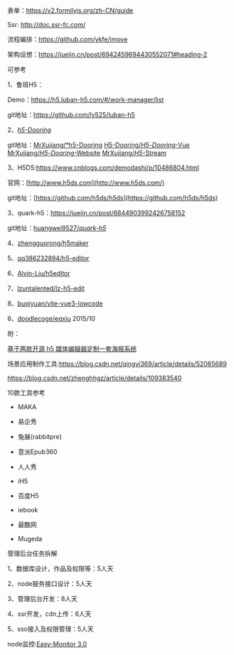 

表单：https://v2.formilyjs.org/zh-CN/guide   

Ssr: http://doc.ssr-fc.com/

流程编排：https://github.com/ykfe/imove 

架构设想：https://juejin.cn/post/6942459694430552071#heading-2 





可参考



1、鲁班H5：

Demo：https://h5.luban-h5.com/#/work-manager/list

git地址：https://github.com/ly525/luban-h5

2、[*h5-Dooring*](https://blog.csdn.net/zhenghhgz/article/details/109383540)

 git地址：[MrXujiang/*h5-Dooring](https://github.com/MrXujiang/h5-Dooring)  [H5-Dooring/*H5*-*Dooring*-Vue](https://github.com/H5-Dooring/H5-Dooring-Vue)   [MrXujiang/*H5*-*Dooring*-Website](https://github.com/MrXujiang/H5-Dooring-Website)   [MrXujiang/*H5*-Stream](https://github.com/MrXujiang/H5-Stream)

3、H5DS:https://www.cnblogs.com/demodashi/p/10486804.html

官网：[http://www.h5ds.com](http://www.h5ds.com/)

git地址：[https://github.com/h5ds/h5ds](https://github.com/h5ds/h5ds)

3、quark-h5：https://juejin.cn/post/6844903992426758152

git地址：[huangwei9527/*quark-h5*](https://github.com/huangwei9527/quark-h5)

4、[zhengguorong/h5maker](https://github.com/zhengguorong/h5maker)

5、[qq386232894/h5-editor](https://github.com/qq386232894/h5-editor)

6、[Alvin-Liu/h5editor](https://github.com/Alvin-Liu/h5editor)

7、[lzuntalented/lz-h5-edit](https://github.com/lzuntalented/lz-h5-edit)

8、[buqiyuan/vite-vue3-lowcode](https://github.com/buqiyuan/vite-vue3-lowcode)



6、[doodlecoge/eqxiu](https://github.com/doodlecoge/eqxiu)   2015/10



附：

[基于两款开源 h5 媒体编辑器定制一套海报系统](https://www.seoxiehui.cn/article-191140-1.html)

场景应用制作工具:https://blog.csdn.net/qingyi369/article/details/52065689

https://blog.csdn.net/zhenghhgz/article/details/109383540

10款工具参考

- MAKA

- 易企秀

- 兔展(rabbitpre)

- 意派Epub360

- 人人秀

- iH5

- 百度H5

- iebook

- 最酷网

- Mugeda

  





管理后台任务拆解

1、数据库设计，作品及权限等：5人天

2、node服务接口设计：5人天

3、管理后台开发：8人天

4、ssr开发，cdn上传：6人天

5、sso接入及权限管理：5人天


node监控:[Easy-Monitor 3.0](https://github.com/hyj1991/easy-monitor)
